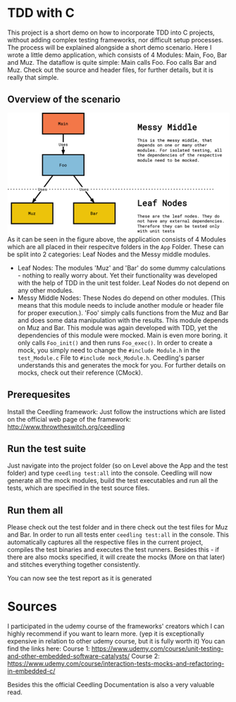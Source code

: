 # TDD with C
This project is a short demo on how to incorporate TDD into C projects, without adding complex testing frameworks, nor difficult setup processes.
The process will be explained alongside a short demo scenario.
Here I wrote a little demo application, which consists of 4 Modules: Main, Foo, Bar and Muz. The dataflow is quite simple: Main calls Foo. Foo calls Bar and Muz. Check out the source and header files, for further details, but it is really that simple.

## Overview of the scenario
![alt text](docu/FooBarMuz_ArchitectureOverview.png)
As it can be seen in the figure above, the application consists of 4 Modules which are all placed in their respecitve folders in the `App` Folder. These can be split into 2 categories: Leaf Nodes and the Messy middle modules.
- Leaf Nodes: The modules 'Muz' and 'Bar' do some dummy calculations - nothing to really worry about. Yet their functionality was developed with the help of TDD in the unit test folder. Leaf Nodes do not depend on any other modules.
- Messy Middle Nodes: These Nodes do depend on other modules. (This means that this module needs to include another module or header file for proper execution.). 'Foo' simply calls functions from the Muz and Bar and does some data manipulation with the results. This module depends on Muz and Bar. This module was again developed with TDD, yet the dependencies of this module were mocked. Main is even more boring. it only calls `Foo_init()` and then runs `Foo_exec()`. In order to create a mock, you simply need to change the `#include Module.h` in the `test_Module.c` File to `#include mock_Module.h`. Ceedling's parser understands this and generates the mock for you. For further details on mocks, check out their reference (CMock). 

## Prerequesites
Install the Ceedling framework: Just follow the instructions which are listed on the official web page of the framework: http://www.throwtheswitch.org/ceedling

## Run the test suite
Just navigate into the project folder (so on Level above the App and the test folder) and type `ceedling test:all` into the console. Ceedling will now generate all the mock modules, build the test executables and run all the tests, which are specified in the test source files.

## Run them all
Please check out the test folder and in there check out the test files for Muz and Bar.
In order to run all tests enter `ceedling test:all` in the console. This automatically captures all the respective files in the current project, compiles the test binaries and executes the test runners. Besides this - if there are also mocks specified, it will create the mocks (More on that later) and stitches everything together consistently.

You can now see the test report as it is generated

# Sources
I participated in the udemy course of the frameworks' creators which I can highly recommend if you want to learn more. (yep it is exceptionally expensive in relation to other udemy course, but it is fully worth it) You can find the links here:
Course 1: https://www.udemy.com/course/unit-testing-and-other-embedded-software-catalysts/
Course 2: https://www.udemy.com/course/interaction-tests-mocks-and-refactoring-in-embedded-c/

Besides this the official Ceedling Documentation is also a very valuable read.

